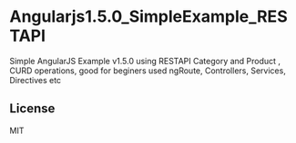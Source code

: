 # Angularjs1.5.0_SimpleExample_RESTAPI
Simple AngularJS Example v1.5.0 using RESTAPI Category and Product , CURD operations, good for beginers used ngRoute, Controllers, Services, Directives etc



## License
MIT
